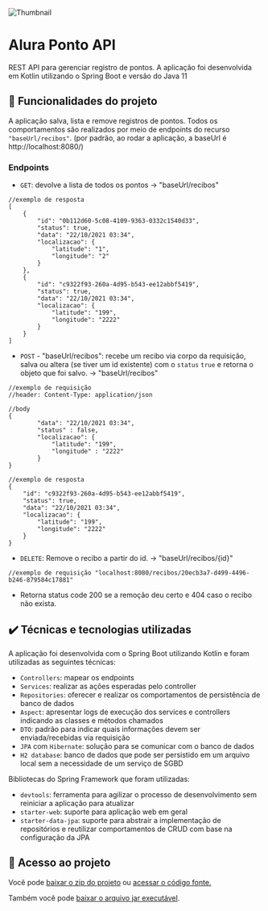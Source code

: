 ![Thumbnail](https://user-images.githubusercontent.com/8989346/139091049-102cc4a1-18b9-4f7b-979f-c7e824d6f84e.png)

# Alura Ponto API

REST API para gerenciar registro de pontos. A aplicação foi desenvolvida em Kotlin utilizando o Spring Boot e versão do Java 11

## 🔨 Funcionalidades do projeto

A aplicação salva, lista e remove registros de pontos. Todos os comportamentos são realizados por meio de endpoints do recurso `"baseUrl/recibos"`. (por padrão, ao rodar a aplicação, a baseUrl é http://localhost:8080/)

### Endpoints

- `GET`: devolve a lista de todos os pontos -> "baseUrl/recibos"
```
//exemplo de resposta
[
    {
        "id": "0b112d60-5c08-4109-9363-0332c1540d33",
        "status": true,
        "data": "22/10/2021 03:34",
        "localizacao": {
            "latitude": "1",
            "longitude": "2"
        }
    },
    {
        "id": "c9322f93-260a-4d95-b543-ee12abbf5419",
        "status": true,
        "data": "22/10/2021 03:34",
        "localizacao": {
            "latitude": "199",
            "longitude": "2222"
        }
    }
]
```

- `POST` - "baseUrl/recibos": recebe um recibo via corpo da requisição, salva ou altera (se tiver um id existente) com o `status` `true` e retorna o objeto que foi salvo. -> "baseUrl/recibos"
```
//exemplo de requisição
//header: Content-Type: application/json

//body
{
        "data": "22/10/2021 03:34",
        "status" : false,
        "localizacao": {
            "latitude": "199",
            "longitude" : "2222"
        }
}
```

```
//exemplo de resposta
{
    "id": "c9322f93-260a-4d95-b543-ee12abbf5419",
    "status": true,
    "data": "22/10/2021 03:34",
    "localizacao": {
        "latitude": "199",
        "longitude": "2222"
    }
}
```

- `DELETE`: Remove o recibo a partir do id. -> "baseUrl/recibos/{id}"

```
//exemplo de requisição "localhost:8080/recibos/20ecb3a7-d499-4496-b246-879584c17881"
```
  - Retorna status code 200 se a remoção deu certo e 404 caso o recibo não exista.

## ✔️ Técnicas e tecnologias utilizadas

A aplicação foi desenvolvida com o Spring Boot utilizando Kotlin e foram utilizadas as seguintes técnicas:

- `Controllers`: mapear os endpoints 
- `Services`: realizar as ações esperadas pelo controller
- `Repositories`: oferecer e realizar os comportamentos de persistência de banco de dados
- `Aspect`: apresentar logs de execução dos services e controllers indicando as classes e métodos chamados
- `DTO`: padrão para indicar quais informações devem ser enviada/recebidas via requisição
- `JPA` com `Hibernate`: solução para se comunicar com o banco de dados
- `H2 database`: banco de dados que pode ser persistido em um arquivo local sem a necessidade de um serviço de SGBD

Bibliotecas do Spring Framework que foram utilizadas:

- `devtools`: ferramenta para agilizar o processo de desenvolvimento sem reiniciar a aplicação para atualizar
- `starter-web`: suporte para aplicação web em geral
- `starter-data-jpa`: suporte para abstrair a implementação de repositórios e reutilizar comportamentos de CRUD com base na configuração da JPA

## 📁 Acesso ao projeto

Você pode [baixar o zip do projeto](https://github.com/alexfelipe/alura-ponto/archive/refs/heads/dev.zip) ou [acessar o código fonte.](https://github.com/alexfelipe/alura-ponto/tree/dev)

Também você pode [baixar o arquivo jar executável](https://github.com/alexfelipe/alura-ponto/releases/download/0.0.1/server.jar).

<!-- 🛠️ Abrir e rodar o projeto

O projeto foi desenvolvido no IntelliJ IDEA 2021.2.3

